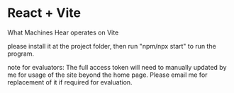 # React + Vite

What Machines Hear operates on Vite

please install it at the project folder, then run "npm/npx start" to run the program.

note for evaluators: The full access token will need to manually updated by me for usage of the site beyond the home page. Please email me for replacement of it if required for evaluation.